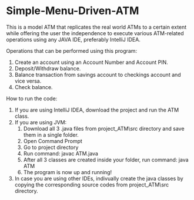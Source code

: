 # Simple-Menu-Driven-ATM
This is a model ATM that replicates the real world ATMs to a certain extent while offering the user the independence to execute various ATM-related operations using any JAVA IDE, preferably IntelliJ IDEA.

Operations that can be performed using this program:
1. Create an account using an Account Number and Account PIN.
2. Deposit/Withdraw balance.
3. Balance transaction from savings account to checkings account and vice versa.
4. Check balance.

How to run the code:
1. If you are using IntelliJ IDEA, download the project and run the ATM class.
2. If you are using JVM:
   1. Download all 3 .java files from project_ATM\src directory and save them in a single folder.
   2. Open Command Prompt
   3. Go to project directory
   4. Run command: javac ATM.java
   5. After all 3 classes are created inside your folder, run command: java ATM
   6. The program is now up and running!
3. In case you are using other IDEs, indivually create the java classes by copying the corresponding source codes from project_ATM\src directory.
